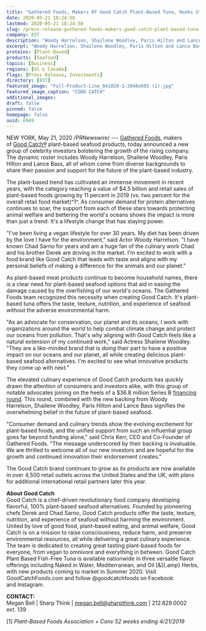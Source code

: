 ```yaml
---
title: "Gathered Foods, Makers Of Good Catch Plant-Based Tuna, Hooks Star-Studded Celebrity Investors"
date: 2020-05-21 18:24:58
lastmod: 2020-05-21 18:24:58
slug: /press-release-gathered-foods-makers-good-catch-plant-based-tuna-hooks-star-studded-celebrity
company: 837
description: "Woody Harrelson, Shailene Woodley, Paris Hilton and Lance Bass invest in the rapidly growing plant-based seafood brand"
excerpt: "Woody Harrelson, Shailene Woodley, Paris Hilton and Lance Bass invest in the rapidly growing plant-based seafood brand"
proteins: [Plant-Based]
products: [Seafood]
topics: [Business]
regions: [US & Canada]
flags: [Press Release, Investments]
directory: [837]
featured_image: "Full-Product-Line_041020-1-2048x695 (1).jpg"
featured_image_caption: "COOD CATCH"
additional_images:
draft: false
pinned: false
homepage: false
uuid: 6949
---
```

NEW YORK, May 21, 2020 /PRNewswire/ --- [Gathered
Foods](https://c212.net/c/link/?t=0&l=en&o=2809829-1&h=2473377282&u=http%3A%2F%2Fgatheredfoods.com%2F&a=Gathered+Foods),
makers of [Good
Catch®](https://c212.net/c/link/?t=0&l=en&o=2809829-1&h=1464719621&u=https%3A%2F%2Fgoodcatchfoods.com%2F&a=Good+Catch%C2%AE) plant-based
seafood products, today announced a new group of celebrity investors
bolstering the growth of the rising company. The dynamic roster
includes Woody Harrelson, Shailene Woodley, Paris Hilton and Lance Bass,
all of whom come from diverse backgrounds to share their passion and
support for the future of the plant-based industry.

The plant-based trend has cultivated an immense movement in recent
years, with the category reaching a value of \$4.5 billion and retail
sales of plant-based foods growing by 11 percent in 2019 (vs. two
percent for the overall retail food market)^1^. As consumer demand for
protein alternatives continues to soar, the support from each of these
stars towards protecting animal welfare and bettering the world's oceans
shows the impact is more than just a trend: It's a lifestyle change that
has staying power.

"I've been living a vegan lifestyle for over 30 years. My diet has been
driven by the love I have for the environment," said Actor Woody
Harrelson. "I have known Chad Sarno for years and am a huge fan of the
culinary work Chad and his brother Derek are driving in the market. I'm
excited to work with a food brand like Good Catch that leads with taste
and aligns with my personal beliefs of making a difference for the
animals and our planet."

As plant-based meat products continue to become household names, there
is a clear need for plant-based seafood options that aid in easing the
damage caused by the overfishing of our world's oceans. The Gathered
Foods team recognized this necessity when creating Good Catch. It's
plant-based tuna offers the taste, texture, nutrition, and experience of
seafood without the adverse environmental harm.

"As an advocate for conservation, our planet and its oceans, I work with
organizations around the world to help combat climate change and protect
our oceans from pollution. That's why aligning with Good Catch feels
like a natural extension of my continued work," said Actress Shailene
Woodley. "They are a like-minded brand that is doing their part to have
a positive impact on our oceans and our planet, all while creating
delicious plant-based seafood alternatives. I'm excited to see what
innovative products they come up with next."

The elevated culinary experience of Good Catch products has quickly
drawn the attention of consumers and investors alike, with this group of
notable advocates joining on the heels of a \$36.8 million Series
B [financing
round](https://c212.net/c/link/?t=0&l=en&o=2809829-1&h=254115052&u=https%3A%2F%2Fwww.prnewswire.com%2Fnews-releases%2Fplant-based-food-tech-company-good-catch-secures-over-32m-in-series-b-financing-round-300987206.html&a=financing+round).
This round, combined with the new backing from Woody Harrelson, Shailene
Woodley, Paris Hilton and Lance Bass signifies the overwhelming belief
in the future of plant-based seafood.

"Consumer demand and culinary trends show the evolving excitement for
plant-based foods, and the unified support from such an influential
group goes far beyond funding alone," said Chris Kerr, CEO and
Co-Founder of Gathered Foods. "The message underscored by their backing
is invaluable. We are thrilled to welcome all of our new investors and
are hopeful for the growth and continued innovation their
endorsement creates."

The Good Catch brand continues to grow as its products are now available
in over 4,500 retail outlets across the United States and the UK, with
plans for additional international retail partners later this year.

**About Good Catch**\
Good Catch is a chef-driven revolutionary food company developing
flavorful, 100% plant-based seafood alternatives. Founded by pioneering
chefs Derek and Chad Sarno, Good Catch products offer the taste,
texture, nutrition, and experience of seafood without harming the
environment. United by love of good food, plant-based eating, and animal
welfare, Good Catch is on a mission to raise consciousness, reduce harm,
and preserve environmental resources, all while delivering a great
culinary experience. The team is dedicated to creating great tasting
plant-based foods for everyone, from vegan to omnivore and everything in
between. Good Catch Plant Based Fish-Free Tuna is available nationwide
in three versatile flavor offerings including Naked in Water,
Mediterranean, and Oil [&]{.amp} Herbs, with new products coming to
market in Summer 2020. Visit GoodCatchFoods.com and follow
\@goodcatchfoods on Facebook and Instagram.

**CONTACT:**\
Megan Bell \| Sharp Think \| <megan.bell@sharpthink.com> \| 212.829.0002
ext. 139

\[1\] *Plant-Based Foods Association + Conv 52 weeks ending 4/21/2019*
